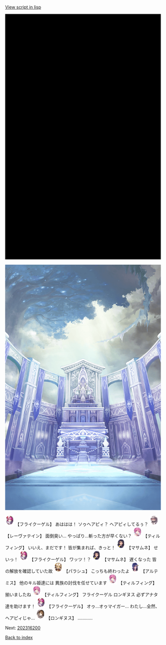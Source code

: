 [View script in lisp](../scripts/202316193.txt)

![bg_black.png](../images/backgrounds/bg_black.png)

![altar.png](../images/backgrounds/altar.png)

<img src="../images/units/3500211.png" alt="3500211.png" height="34"/>
【フライクーゲル】
あははは！
ソゥヘアピィ？
ヘアピィしてるぅ？

<img src="../images/units/100221.png" alt="100221.png" height="34"/>
【レーヴァテイン】
面倒臭い…
やっぱり…斬った方が早くない？

<img src="../images/units/6101441.png" alt="6101441.png" height="34"/>
【ティルフィング】
いいえ、まだです！
皆が集まれば、きっと！

<img src="../images/units/100111.png" alt="100111.png" height="34"/>
【マサムネ】
せいっ！

<img src="../images/units/3500211.png" alt="3500211.png" height="34"/>
【フライクーゲル】
ワッツ！？

<img src="../images/units/100111.png" alt="100111.png" height="34"/>
【マサムネ】
遅くなった
皆の解放を確認していた故

<img src="../images/units/200411.png" alt="200411.png" height="34"/>
【パラシュ】
こっちも終わったよ

<img src="../images/units/400131.png" alt="400131.png" height="34"/>
【アルテミス】
他のキル姫達には
異族の討伐を任せています

<img src="../images/units/6101441.png" alt="6101441.png" height="34"/>
【ティルフィング】
揃いましたね

<img src="../images/units/6101441.png" alt="6101441.png" height="34"/>
【ティルフィング】
フライクーゲル
ロンギヌス
必ずアナタ達を助けます！

<img src="../images/units/3500211.png" alt="3500211.png" height="34"/>
【フライクーゲル】
オゥ…オゥマイガー…
わたし…全然、ヘアピィじゃ…

<img src="../images/units/3300111.png" alt="3300111.png" height="34"/>
【ロンギヌス】
…………


Next: [202316200](202316200.md)

[Back to index](index.md)
